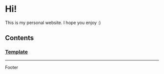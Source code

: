 # Hi!
This is my personal website. I hope you enjoy :)

## Contents

### [Template](_pageTemplate.md)

---
Footer